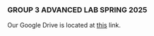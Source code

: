 ### GROUP 3 ADVANCED LAB SPRING 2025

Our Google Drive is located at [this](https://drive.google.com/drive/folders/1UZusCBINWG0TGKUB3hmttuKQa79VOylh?dmr=1&ec=wgc-drive-globalnav-goto) link.